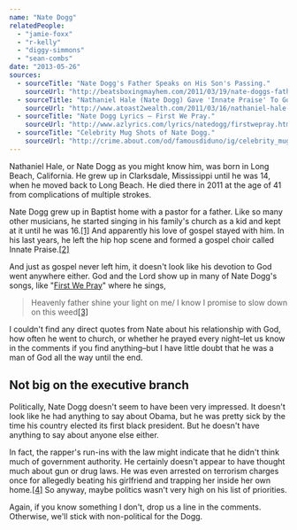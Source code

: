 ```yaml
---
name: "Nate Dogg"
relatedPeople:
  - "jamie-foxx"
  - "r-kelly"
  - "diggy-simmons"
  - "sean-combs"
date: "2013-05-26"
sources:
  - sourceTitle: "Nate Dogg's Father Speaks on His Son's Passing."
    sourceUrl: "http://beatsboxingmayhem.com/2011/03/19/nate-doggs-father-speaks-on-his-sons-passing-video/"
  - sourceTitle: "Nathaniel Hale (Nate Dogg) Gave 'Innate Praise' To God with His Choir."
    sourceUrl: "http://www.atoast2wealth.com/2011/03/16/nathaniel-hale-nate-dogg-gave-innate-praise-to-god-with-his-choir/"
  - sourceTitle: "Nate Dogg Lyrics – First We Pray."
    sourceUrl: "http://www.azlyrics.com/lyrics/natedogg/firstwepray.html"
  - sourceTitle: "Celebrity Mug Shots of Nate Dogg."
    sourceUrl: "http://crime.about.com/od/famousdiduno/ig/celebrity_mugshots/doggnate.htm"
---
```


Nathaniel Hale, or Nate Dogg as you might know him, was born in Long Beach, California. He grew up in Clarksdale, Mississippi until he was 14, when he moved back to Long Beach. He died there in 2011 at the age of 41 from complications of multiple strokes.

Nate Dogg grew up in Baptist home with a pastor for a father. Like so many other musicians, he started singing in his family's church as a kid and kept at it until he was 16.<a class="source-citation" href="http://beatsboxingmayhem.com/2011/03/19/nate-doggs-father-speaks-on-his-sons-passing-video/" title="Nate Dogg&apos;s Father Speaks on His Son&apos;s Passing.">[1]</a> And apparently his love of gospel stayed with him. In his last years, he left the hip hop scene and formed a gospel choir called Innate Praise.<a class="source-citation" href="http://www.atoast2wealth.com/2011/03/16/nathaniel-hale-nate-dogg-gave-innate-praise-to-god-with-his-choir/" title="Nathaniel Hale (Nate Dogg) Gave &apos;Innate Praise&apos; To God with His Choir.">[2]</a>

And just as gospel never left him, it doesn't look like his devotion to God went anywhere either. God and the Lord show up in many of Nate Dogg's songs, like "[First We Pray](http://www.youtube.com/watch?v=anoVDM0VDyQ)" where he sings,

>Heavenly father shine your light on me/ I know I promise to slow down on this weed<a class="source-citation" href="http://www.azlyrics.com/lyrics/natedogg/firstwepray.html" title="Nate Dogg Lyrics – First We Pray.">[3]</a>

I couldn't find any direct quotes from Nate about his relationship with God, how often he went to church, or whether he prayed every night–let us know in the comments if you find anything–but I have little doubt that he was a man of God all the way until the end.


## Not big on the executive branch

Politically, Nate Dogg doesn't seem to have been very impressed. It doesn't look like he had anything to say about Obama, but he was pretty sick by the time his country elected its first black president. But he doesn't have anything to say about anyone else either.

In fact, the rapper's run-ins with the law might indicate that he didn't think much of government authority. He certainly doesn't appear to have thought much about gun or drug laws. He was even arrested on terrorism charges once for allegedly beating his girlfriend and trapping her inside her own home.<a class="source-citation" href="http://crime.about.com/od/famousdiduno/ig/celebrity_mugshots/doggnate.htm" title="Celebrity Mug Shots of Nate Dogg.">[4]</a> So anyway, maybe politics wasn't very high on his list of priorities.

Again, if you know something I don't, drop us a line in the comments. Otherwise, we'll stick with non-political for the Dogg.